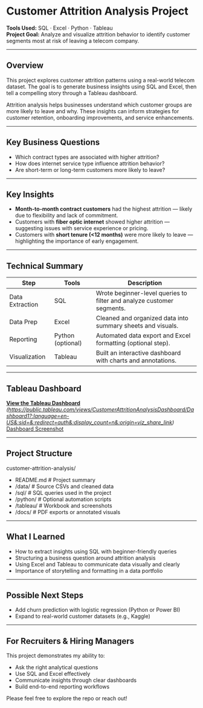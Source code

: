# Customer Attrition Analysis Project

**Tools Used:** SQL · Excel · Python · Tableau  
**Project Goal:** Analyze and visualize attrition behavior to identify customer segments most at risk of leaving a telecom company.

---

## Overview

This project explores customer attrition patterns using a real-world telecom dataset. The goal is to generate business insights using SQL and Excel, then tell a compelling story through a Tableau dashboard.

Attrition analysis helps businesses understand which customer groups are more likely to leave and why. These insights can inform strategies for customer retention, onboarding improvements, and service enhancements.

---

## Key Business Questions

- Which contract types are associated with higher attrition?
- How does internet service type influence attrition behavior?
- Are short-term or long-term customers more likely to leave?

---

## Key Insights

- **Month-to-month contract customers** had the highest attrition — likely due to flexibility and lack of commitment.
- Customers with **fiber optic internet** showed higher attrition — suggesting issues with service experience or pricing.
- Customers with **short tenure (<12 months)** were more likely to leave — highlighting the importance of early engagement.

---

## Technical Summary

| Step | Tools | Description |
|------|-------|-------------|
| Data Extraction | SQL | Wrote beginner-level queries to filter and analyze customer segments. |
| Data Prep | Excel | Cleaned and organized data into summary sheets and visuals. |
| Reporting | Python (optional) | Automated data export and Excel formatting (optional step). |
| Visualization | Tableau | Built an interactive dashboard with charts and annotations. |

---

## Tableau Dashboard

[**View the Tableau Dashboard**](#) *(https://public.tableau.com/views/CustomerAttritionAnalysisDashboard/Dashboard1?:language=en-US&:sid=&:redirect=auth&:display_count=n&:origin=viz_share_link)*  
[Dashboard Screenshot](Dashboard-Preview.png)



---

## Project Structure
customer-attrition-analysis/
- README.md # Project summary
- /data/ # Source CSVs and cleaned data
- /sql/ # SQL queries used in the project
- /python/ # Optional automation scripts
- /tableau/ # Workbook and screenshots
- /docs/ # PDF exports or annotated visuals

---

## What I Learned

- How to extract insights using SQL with beginner-friendly queries
- Structuring a business question around attrition analysis
- Using Excel and Tableau to communicate data visually and clearly
- Importance of storytelling and formatting in a data portfolio

---

## Possible Next Steps

- Add churn prediction with logistic regression (Python or Power BI)
- Expand to real-world customer datasets (e.g., Kaggle)

---

## For Recruiters & Hiring Managers

This project demonstrates my ability to:
- Ask the right analytical questions
- Use SQL and Excel effectively
- Communicate insights through clear dashboards
- Build end-to-end reporting workflows

Please feel free to explore the repo or reach out!




